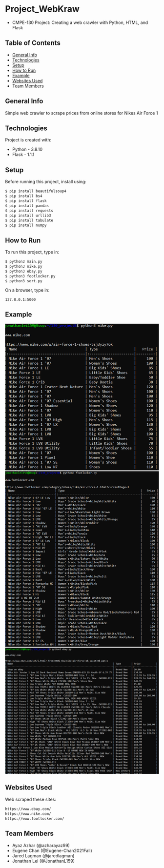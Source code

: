 # Project_WebKraw
- CMPE-130 Project: Creating a web crawler with Python, HTML, and Flask

## Table of Contents
* [General Info](#general-info)
* [Technologies](#technologies)
* [Setup](#setup)
* [How to Run](#how-to-run)
* [Example](#example)
* [Websites Used](#websites-used)
* [Team Members](#team-members)

## General Info
Simple web crawler to scrape prices from online stores for Nikes Air Force 1

## Technologies
Project is created with:
* Python - 3.8.10
* Flask - 1.1.1

## Setup
Before running this project, install using:
```
$ pip install beautifulsoup4
$ pip install bs4
$ pip install flask
$ pip install pandas
$ pip install requests
$ pip install urllib3
$ pip install tabulate
$ pip install numpy
```

## How to Run
To run this project, type in:
```
$ python3 main.py
$ python3 nike.py
$ python3 ebay.py
$ python3 footlocker.py
$ python3 sort.py
```
On a browser, type in:
```
127.0.0.1:5000
```

## Example
![](images/exampleCode1.png)
![](images/exampleCode2.png)
![](images/exampleCode3.png)

## Websites Used
Web scraped these sites:
```
https://www.ebay.com/
https://www.nike.com/
https://www.footlocker.com/
```

## Team Members
- Ayaz Azhar (@azharayaz99)
- Eugene Chan (@Eugene-Chan2021Fall)
- Jared Lagman (@jaredlagman)
- Jonathan Lei (@JonathanL159)
